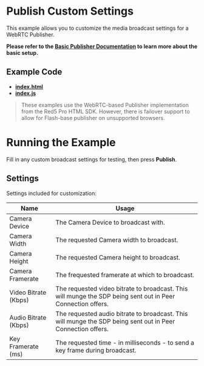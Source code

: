 # Publish Custom Settings

This example allows you to customize the media broadcast settings for a WebRTC Publisher.

**Please refer to the [Basic Publisher Documentation](../publish/README.md) to learn more about the basic setup.**

## Example Code

- **[index.html](index.html)**
- **[index.js](index.js)**

> These examples use the WebRTC-based Publisher implementation from the Red5 Pro HTML SDK. However, there is failover support to allow for Flash-base publisher on unsupported browsers.

# Running the Example

Fill in any custom broadcast settings for testing, then press **Publish**.

## Settings

Settings included for customization:

| Name | Usage |
|--- |--- |
| Camera Device | The Camera Device to broadcast with. |
| Camera Width | The requested Camera width to broadcast. |
| Camera Height | The requested Camera height to broadcast. |
| Camera Framerate | The frequested framerate at which to broadcast. |
| Video Bitrate (Kbps) | The requested video bitrate to broadcast. This will munge the SDP being sent out in Peer Connection offers.  |
| Audio Bitrate (Kbps) | The requested audio bitrate to broadcast. This will munge the SDP being sent out in Peer Connection offers. |
| Key Framerate (ms) | The requested time - in milliseconds - to send a key frame during broadcast. |
